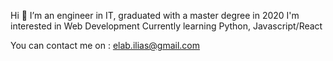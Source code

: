 Hi 👋
I’m an engineer in IT, graduated with a master degree in 2020
I'm interested in Web Development
Currently learning Python, Javascript/React

You can contact me on : elab.ilias@gmail.com

<!---
IliasElab/IliasElab is a ✨ special ✨ repository because its `README.md` (this file) appears on your GitHub profile.
You can click the Preview link to take a look at your changes.
--->
